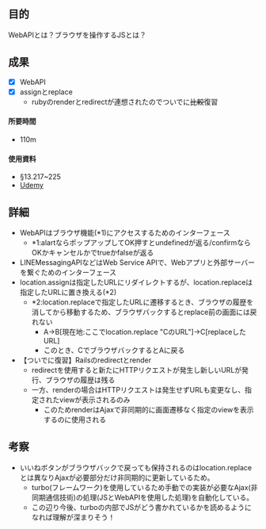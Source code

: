 ## 目的
<!-- 目的(〜を知りたい/〜を実装したい) -->
WebAPIとは？ブラウザを操作するJSとは？
## 成果
<!-- 成果(できたこと/できなかったこと) -->
- [x] WebAPI
- [x] assignとreplace
  - rubyのrenderとredirectが連想されたのでついでに~~比較~~復習
#### 所要時間
- 110m
#### 使用資料
<!-- 使用資料(教材/書籍/ワークシート/Youtube) -->
- §13.217~225
- [Udemy](https://www.udemy.com/course/javascript-complete/learn/lecture/46340823#notes)

## 詳細
<!-- 詳細(キーワード/プロセス//具体例を挙げる/今回の課題解決を今後に繋げられる形で記録) -->
- WebAPIはブラウザ機能(*1)にアクセスするためのインターフェース
  - *1:alartならポップアップしてOK押すとundefinedが返る/confirmならOKかキャンセルかでtrueかfalseが返る
- LINEMessagingAPIなどはWeb Service APIで、Webアプリと外部サーバーを繋ぐためのインターフェース
- location.assignは指定したURLにリダイレクトするが、location.replaceは指定したURLに置き換える(*2)
  - *2:location.replaceで指定したURLに遷移するとき、ブラウザの履歴を消してから移動するため、ブラウザバックするとreplace前の画面には戻れない
    - A→B[現在地:ここでlocation.replace "CのURL"]→C[replaceしたURL]
    - このとき、CでブラウザバックするとAに戻る
- 【ついでに復習】Railsのredirectとrender
  - redirectを使用すると新たにHTTPリクエストが発生し新しいURLが発行、ブラウザの履歴は残る
  - 一方、renderの場合はHTTPリクエストは発生せずURLも変更なし、指定されたviewが表示されるのみ
    - このためrenderはAjaxで非同期的に画面遷移なく指定のviewを表示するのに使用される
## 考察
<!-- 考察(今後の展望/) -->
- いいねボタンがブラウザバックで戻っても保持されるのはlocation.replaceとは異なりAjaxが必要部分だけ非同期的に更新しているため。
  - turbo(フレームワーク)を使用しているため手動での実装が必要なAjax(非同期通信技術)の処理(JSとWebAPIを使用した処理)を自動化している。
  - この辺り今後、turboの内部でJSがどう書かれているかを読めるようになれば理解が深まりそう！